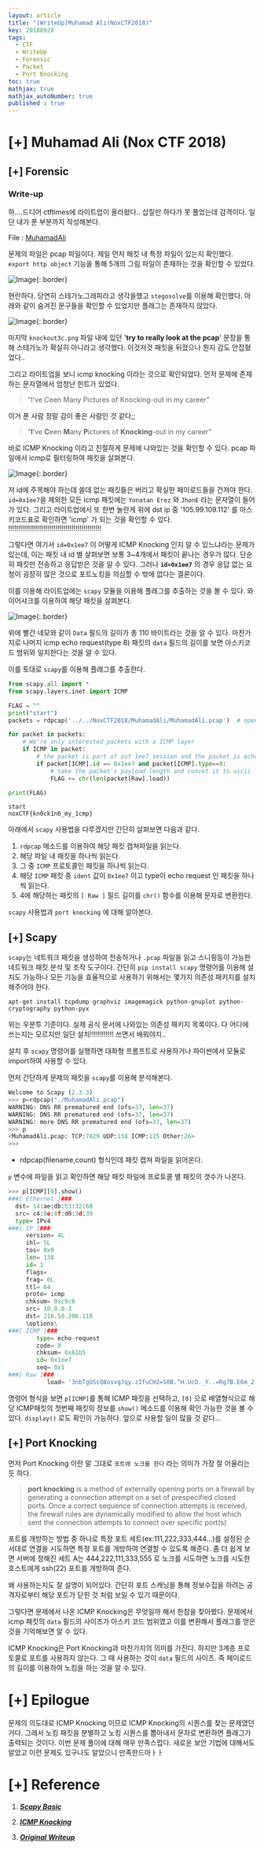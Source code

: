```yaml
---
layout: article
title: "[WriteUp]Muhamad Ali(NoxCTF2018)"
key: 20180928
tags:
  - CTF
  - WriteUp
  - Forensic
  - Packet
  - Port Knocking
toc: true
mathjax: true
mathjax_autoNumber: true
published : true
---
```


# [+] Muhamad Ali (Nox CTF 2018)

<!--more-->

## [+] Forensic

### Write-up

하....드디어 ctftimes에 라이트업이 올라왔다.. 삽질만 하다가 못 풀었는데 감격이다.
일단 내가 푼 부분까지 작성해본다.

File : <a href="https://github.com/Shhoya/Shhoya.github.io/raw/master/CTF/NoxCTF/MuhamadAli.zip">MuhamadAli</a>

문제의 파일은 pcap 파일이다. 제일 먼저 패킷 내 특정 파일이 있는지 확인했다.
`export http object` 기능을 통해 5개의 그림 파일이 존재하는 것을 확인할 수 있었다.

![Image](https://github.com/Shhoya/Shhoya.github.io/blob/master/CTF/NoxCTF/1.png?raw=true "Image"){:.border}

현란하다. 당연히 스테가노그래피라고 생각을했고 `stegosolve`를 이용해 확인했다.
아래와 같이 숨겨진 문구들을 확인할 수 있었지만 플래그는 존재하지 않았다. 

![Image](https://github.com/Shhoya/Shhoya.github.io/blob/master/CTF/NoxCTF/2.png?raw=true "Image"){:.border}

마지막 `knockout3c.png` 파일 내에 있던 '**try to really look at the pcap**' 문장을 통해 스테가노가 확실히 아니라고 생각했다. 이것저것 패킷을 뒤졌으나 뭔지 감도 안잡혔었다..

그리고 라이트업을 보니 icmp knocking 이라는 것으로 확인되었다.
먼저 문제에 존재하는 문자열에서 엄청난 힌트가 있었다.

> “I’ve Ceen Many Pictures of Knocking-out in my career”

이거 푼 사람 정말 감이 좋은 사람인 것 같다;;

> “**I**’ve **C**een **M**any **P**ictures of **Knocking**-out in my career”

바로 ICMP Knocking 이라고 친절하게 문제에 나와있는 것을 확인할 수 있다.
pcap 파일에서 icmp로 필터링하여 패킷을 살펴본다.

![Image](https://github.com/Shhoya/Shhoya.github.io/blob/master/CTF/NoxCTF/3.png?raw=true "Image"){:.border}

저 id에 주목해야 하는데 쓸데 없는 패킷들은 버리고 확실한 페이로드들을 건져야 한다.
`id=0x1ee7`을 제외한 모든 icmp 패킷에는 `Yonatan Erez` 와 `JhonE` 라는 문자열이 들어가 있다. 그리고 라이트업에서 또 한번 놀란게 위에 dst ip 중 '105.99.109.112' 를 아스키코드표로 확인하면 'icmp' 가 되는 것을 확인할 수 있다. !!!!!!!!!!!!!!!!!!!!!!!!!!!!!!!!!!!!!!!!!!!!!!!

그렇다면 여기서 `id=0x1ee7` 이 어떻게 ICMP Knocking 인지 알 수 있느냐라는 문제가 있는데, 이는 패킷 내 id 별 살펴보면 보통 3~4개에서 패킷이 끝나는 경우가 많다. 단순히 패킷만 전송하고 응답받은 것을 알 수 있다. 그러나 **`id=0x1ee7`** 의 경우 응답 없는 요청이 굉장히 많은 것으로 포트노킹을 의심할 수 밖에 없다는 결론이다.

이를 이용해 라이트업에는 `scapy` 모듈을 이용해 플래그를 추출하는 것을 볼 수 있다.
와이어샤크를 이용하여 해당 패킷을 살펴본다.

![Image](https://github.com/Shhoya/Shhoya.github.io/blob/master/CTF/NoxCTF/4.png?raw=true "Image"){:.border}

위에 빨간 네모와 같이 `Data` 필드의 길이가 총 110 바이트라는 것을 알 수 있다.
마찬가지로 나머지 icmp echo request(type 8) 패킷의 `data` 필드의 길이를 보면 아스키코드 범위와 일치한다는 것을 알 수 있다.

이를 토대로 `scapy`를 이용해 플래그를 추출한다.

```python
from scapy.all import *
from scapy.layers.inet import ICMP

FLAG = ""
print("start")
packets = rdpcap('../../NoxCTF2018/MuhamadAli/MuhamadAli.pcap')  # open file in pcap format

for packet in packets:
    # We're only interested packets with a ICMP layer
    if ICMP in packet:
        # the packet is part of out 1ee7 session and the packet is echo request(what we sent), and not echo replay
        if packet[ICMP].id == 0x1ee7 and packet[ICMP].type==8:
            # take the packet's payload length and convet it to ascii
            FLAG += chr(len(packet[Raw].load))

print(FLAG)
```

```
start
noxCTF{kn0ck1n6_my_1cmp}
```

아래에서 `scapy` 사용법을 다루겠지만 간단히 살펴보면 다음과 같다.

1. `rdpcap` 메소드를 이용하여 해당 패킷 캡쳐파일을 읽는다.
2. 해당 파일 내 패킷을 하나씩 읽는다.
3. 그 중 `ICMP` 프로토콜인 패킷을 하나씩 읽는다.
4. 해당 `ICMP` 패킷 중 `ident` 값이 `0x1ee7` 이고 type이 echo request 인 패킷을 하나씩 읽는다.
5. 4에 해당하는 패킷의 `[ Raw ]` 필드 길이를 `chr()` 함수를 이용해 문자로 변환한다.

`scapy` 사용법과 `port knocking` 에 대해 알아본다.

## [+] Scapy

`scapy`는 네트워크 패킷을 생성하여 전송하거나 `.pcap` 파일을 읽고  스니핑등이 가능한 네트워크 패킷 분석 및 조작 도구이다. 간단히 `pip install scapy` 명령어를 이용해 설치도 가능하나 모든 기능을 효율적으로 사용하기 위해서는 몇가지 의존성 패키지를 설치해주어야 한다.

```
apt-get install tcpdump graphviz imagemagick python-gnuplot python-cryptography python-pyx
```

위는 우분투 기준이다. 실제 공식 문서에 나와있는 의존성 패키지 목록이다. 다 어디에 쓰는지는 모르지만 일단 설치!!!!!!!!!!!! 쓰면서 배워야지..

설치 후 `scapy` 명령어를 실행하면 대화형 프롬프트로 사용하거나 파이썬에서 모듈로 import하여 사용할 수 있다.

먼저 간단하게 문제의 패킷을 `scapy`를 이용해 분석해본다.

```python
Welcome to Scapy (2.3.3)
>>> p=rdpcap("./MuhamadAli.pcap")
WARNING: DNS RR prematured end (ofs=37, len=37)
WARNING: DNS RR prematured end (ofs=37, len=37)
WARNING: more DNS RR prematured end (ofs=37, len=37)
>>> p
<MuhamadAli.pcap: TCP:7829 UDP:138 ICMP:115 Other:26>
>>> 
```

- rdpcap(filename,count) 형식인데 패킷 캡쳐 파일을 읽어온다.

`p` 변수에 파일을 읽고 확인하면 해당 패킷 파일에 프로토콜 별 패킷의 갯수가 나온다. 

```python
>>> p[ICMP][0].show()
###[ Ethernet ]### 
  dst= 14:ae:db:53:32:68
  src= c4:8e:8f:d0:3d:39
  type= IPv4
###[ IP ]### 
     version= 4L
     ihl= 5L
     tos= 0x0
     len= 138
     id= 1
     flags= 
     frag= 0L
     ttl= 64
     proto= icmp
     chksum= 0xc9c6
     src= 10.0.0.3
     dst= 216.58.206.110
     \options\
###[ ICMP ]### 
        type= echo-request
        code= 0
        chksum= 0x61b5
        id= 0x1ee7
        seq= 0x1
###[ Raw ]### 
           load= '3nbTgUScQ8osvgJqy.zIfuCH2=S0B.^H.UcD._Y..=Rg7B.E6m_2.DzCuVy8PL_.4YjHzTbJQy-vJcBpHAo.P]RIRu]v0WA7_I01Ch7Gr_QI6^'
```

명령어 형식을 보면 `p[ICMP]`를 통해 ICMP 패킷을 선택하고, `[0]` 으로 배열형식으로 해당 ICMP패킷의 첫번째 패킷의 정보를 `show()` 메소드를 이용해 확인 가능한 것을 볼 수 있다. `display()` 로도 확인이 가능하다. 앞으로 사용할 일이 많을 것 같다...

## [+] Port Knocking

먼저 Port Knocking 이란 말 그대로 `포트에 노크를 한다` 라는 의미가 가장 잘 어울리는 듯 하다.

> **port knocking** is a method of externally opening ports on a firewall by generating a connection attempt on a set of prespecified closed ports. Once a correct sequence of connection attempts is received, the firewall rules are dynamically modified to allow the host which sent the connection attempts to connect over specific port(s)

포트를 개방하는 방법 중 하나로 특정 포트 세트(ex:111,222,333,444...)를 설정된 순서대로 연결을 시도하면 특정 포트를 개방하여 연결할 수 있도록 해준다. 
좀 더 쉽게 보면 서버에 정해진 세트 A는 444,222,111,333,555 로 노크를 시도하면 노크를 시도한 호스트에게 ssh(22) 포트를 개방하여 준다.

왜 사용하는지도 잘 설명이 되어있다. 간단히 포트 스캐닝을 통해 정보수집을 하려는 공격자로부터 해당 포트가 닫힌 것 처럼 보일 수 있기 때문이다.

그렇다면 문제에서 나온 ICMP Knocking은 무엇일까 해서 한참을 찾아봤다.
문제에서 icmp 패킷의 `data` 필드의 사이즈가 아스키 코드 범위였고 이를 변환해서 플래그를 얻은 것을 기억해보면 알 수 있다.

ICMP Knocking은 Port Knocking과 마찬가지의 의미를 가진다. 하지만 3계층 프로토콜로 포트를 사용하지 않는다. 그 때 사용하는 것이 `data` 필드의 사이즈. 즉 페이로드의 길이를 이용하여 노킹을 하는 것을 알 수 있다.



# [+] Epilogue

문제의 의도대로 ICMP Knocking 이므로 ICMP Knocking의 시퀀스를 찾는 문제였던거다.
그래서 노킹 패킷을 분별하고 노킹 시퀀스를 뽑아내서 문자로 변환하면 플래그가 출력되는 것이다.
이번 문제 풀이에 대해 매우 만족스럽다. 새로운 보안 기법에 대해서도 알았고 이런 문제도 있구나도 알았으니 만족한드아ㅏㅏ

# [+] Reference

1. <a href="https://thepacketgeek.com/tag/scapy/">***Scapy Basic***</a>

2. <a href="http://developers-club.com/posts/186488/">***ICMP Knocking***</a>

3. <a href="https://blog.noxale.com/post/noxctf-muhamadali/">***Original Writeup***</a>
